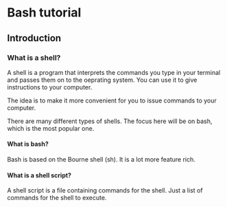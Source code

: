 # Bash tutorial

## Introduction

### What is a shell?
A shell is a program that interprets the commands you type in your terminal and passes them on to the oeprating system. You can use it to give instructions to your computer.

The idea is to make it more convenient for you to issue commands to your computer.

There are many different types of shells. The focus here will be on bash, which is the most popular one.

#### What is bash?
Bash is based on the Bourne shell (sh). It is a lot more feature rich.

#### What is a shell script?
A shell script is a file containing commands for the shell. Just a list of commands for the shell to execute.
